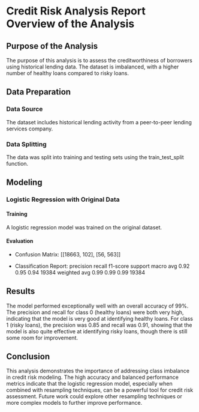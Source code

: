 # Credit Risk Analysis Report Overview of the Analysis
## Purpose of the Analysis
The purpose of this analysis is to assess the creditworthiness of borrowers using historical lending data. The dataset is imbalanced, with a higher number of healthy loans compared to risky loans.

## Data Preparation
### Data Source
The dataset includes historical lending activity from a peer-to-peer lending services company.

### Data Splitting
The data was split into training and testing sets using the train_test_split function.

## Modeling
### Logistic Regression with Original Data
#### Training
A logistic regression model was trained on the original dataset.

#### Evaluation
- Confusion Matrix:
[[18663, 102],
[56, 563]]

- Classification Report:
precision    recall  f1-score   support
macro avg      0.92      0.95      0.94     19384
weighted avg   0.99      0.99      0.99     19384

## Results
The model performed exceptionally well with an overall accuracy of 99%. The precision and recall for class 0 (healthy loans) were both very high, indicating that the model is very good at identifying healthy loans. For class 1 (risky loans), the precision was 0.85 and recall was 0.91, showing that the model is also quite effective at identifying risky loans, though there is still some room for improvement.

## Conclusion
This analysis demonstrates the importance of addressing class imbalance in credit risk modeling. The high accuracy and balanced performance metrics indicate that the logistic regression model, especially when combined with resampling techniques, can be a powerful tool for credit risk assessment. Future work could explore other resampling techniques or more complex models to further improve performance.